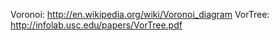 Voronoi: http://en.wikipedia.org/wiki/Voronoi_diagram
VorTree: http://infolab.usc.edu/papers/VorTree.pdf
